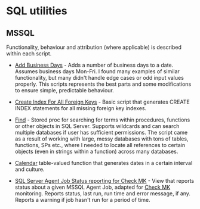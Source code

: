 # SQL utilities

## MSSQL

Functionality, behaviour and attribution (where applicable) is described within each script.

* [Add Business Days](https://github.com/bernhof/sql-util/blob/master/add-business-days.sql) - Adds a number of business days to a date. Assumes business days Mon-Fri. I found many examples of similar functionality, but many didn't handle edge cases or odd input values properly. This scripts represents the best parts and some modifications to ensure simple, predictable behaviour.

* [Create Index For All Foreign Keys](https://github.com/bernhof/sql-util/blob/master/create-index-for-all-foreign-keys.sql) - Basic script that generates CREATE INDEX statements for all missing foreign key indexes.

* [Find](https://github.com/bernhof/sql-util/blob/master/find.sql) - Stored proc for searching for terms within procedures, functions or other objects in SQL Server. Supports wildcards and can search multiple databases if user has sufficient permissions. The script came as a result of working with large, messy databases with tons of tables, functions, SPs etc., where I needed to locate all references to certain objects (even in strings within a function) across many databases.

* [Calendar](https://github.com/bernhof/sql-util/blob/master/get-calendar.sql) table-valued function that generates dates in a certain interval and culture.

* [SQL Server Agent Job Status reporting for Check MK](https://github.com/bernhof/sql-util/blob/master/check-mk-agent-job-status-report.sql) - View that reports status about a given MSSQL Agent Job, adapted for [Check MK](https://github.com/tribe29/checkmk) monitoring. Reports status, last run, run time and error message, if any. Reports a warning if job hasn't run for a period of time.
